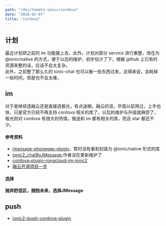 ```yaml
---
path: "/doc/tomato-ionic/cordova"
date: "2018-01-07"
title: "cordova"
---
```



## 计划
最近计划把之前的 im 功能接上去，此外，计划对部分 service 进行重整，改在为 @ionic/native 的方式，便于以后的维护，初步估计了下，根据 github 上已有的资源来整的话，应该不会太复杂。  
此外，之前整了那么久的 ionic-chat 也可以搬一些东西过来，总得来说，会耗掉一些时间，但是也不会太难，

## im
对于是继续选融云还是直接选极光，有点迷糊，融云的话，毕竟以前用过，上手也快，只是官方已经不再支持 cordova 相关的库了，以后的维护与升级就麻烦了，极光则对 cordova 有很大的热情，推送和 im 都有相关的库，而且 star 都还不少。

#### 参考资料
* [jmessage-phonegap-plugin](https://github.com/jpush/jmessage-phonegap-plugin)，暂时没有看到封装为 @ionic/native 形式的库
* [ionic2_chatByJMessage](https://github.com/hanzhipeng1516/ionic2_chatByJMessage),作者没在更新维护了
* [cordova-plugin-rongcloud-im-ionic2](https://github.com/kongdewen1994/cordova-plugin-rongcloud-im-ionic2)
* [融云开源项目一览](http://www.rongcloud.cn/docs/open_source.html)

#### 选择
**抛弃舒适区，拥抱未来，选择JMessage**


## push
* [ionic2-jpush-cordova-plugin](https://github.com/kongdewen1994/ionic2-jpush-cordova-plugin)